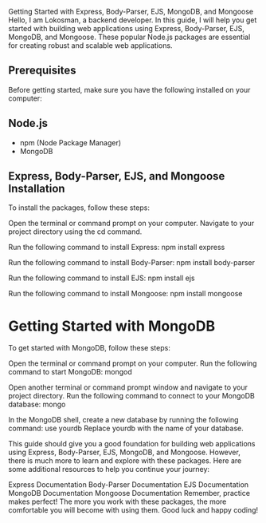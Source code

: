Getting Started with Express, Body-Parser, EJS, MongoDB, and Mongoose
Hello, I am Lokosman, a backend developer. In this guide, I will help you get started with building web applications using Express, Body-Parser, EJS, MongoDB, and Mongoose. These popular Node.js packages are essential for creating robust and scalable web applications.

## Prerequisites
Before getting started, make sure you have the following installed on your computer:

## Node.js
- npm (Node Package Manager)
- MongoDB

## Express, Body-Parser, EJS, and Mongoose Installation
To install the packages, follow these steps:

Open the terminal or command prompt on your computer.
Navigate to your project directory using the cd command.

Run the following command to install Express:
npm install express

Run the following command to install Body-Parser:
npm install body-parser

Run the following command to install EJS:
npm install ejs

Run the following command to install Mongoose:
npm install mongoose

# Getting Started with MongoDB
To get started with MongoDB, follow these steps:

Open the terminal or command prompt on your computer.
Run the following command to start MongoDB:
mongod

Open another terminal or command prompt window and navigate to your project directory.
Run the following command to connect to your MongoDB database:
mongo

In the MongoDB shell, create a new database by running the following command:
use yourdb
Replace yourdb with the name of your database.

This guide should give you a good foundation for building web applications using Express, Body-Parser, EJS, MongoDB, and Mongoose. However, there is much more to learn and explore with these packages. Here are some additional resources to help you continue your journey:

Express Documentation
Body-Parser Documentation
EJS Documentation
MongoDB Documentation
Mongoose Documentation
Remember, practice makes perfect! The more you work with these packages, the more comfortable you will become with using them. Good luck and happy coding!